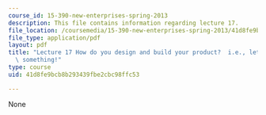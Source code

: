 ```yaml
---
course_id: 15-390-new-enterprises-spring-2013
description: This file contains information regarding lecture 17.
file_location: /coursemedia/15-390-new-enterprises-spring-2013/41d8fe9bcb8b293439fbe2cbc98ffc53_MIT15_390S13_lec17.pdf
file_type: application/pdf
layout: pdf
title: "Lecture 17 How do you design and build your product?  i.e., let\u2019s build\
  \ something!"
type: course
uid: 41d8fe9bcb8b293439fbe2cbc98ffc53

---
```

None